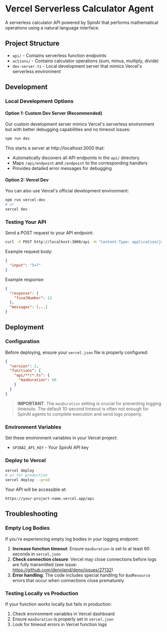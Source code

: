 # Vercel Serverless Calculator Agent

A serverless calculator API powered by SpinAI that performs mathematical operations using a natural language interface.

## Project Structure

- `api/` - Contains serverless function endpoints
- `actions/` - Contains calculator operations (sum, minus, multiply, divide)
- `dev-server.ts` - Local development server that mimics Vercel's serverless environment

## Development

### Local Development Options

#### Option 1: Custom Dev Server (Recommended)

Our custom development server mimics Vercel's serverless environment but with better debugging capabilities and no timeout issues:

```bash
npm run dev
```

This starts a server at http://localhost:3000 that:
- Automatically discovers all API endpoints in the `api/` directory
- Maps `/api/endpoint` and `/endpoint` to the corresponding handlers
- Provides detailed error messages for debugging

#### Option 2: Vercel Dev

You can also use Vercel's official development environment:

```bash
npm run vercel-dev
# or
vercel dev
```

### Testing Your API

Send a POST request to your API endpoint:

```bash
curl -X POST http://localhost:3000/api -H "Content-Type: application/json" -d '{"input": "5+7"}'
```

Example request body:
```json
{
  "input": "5+7"
}
```

Example response:
```json
{
  "response": {
    "finalNumber": 12
  },
  "messages": [...]
}
```

## Deployment

### Configuration

Before deploying, ensure your `vercel.json` file is properly configured:

```json
{
  "version": 2,
  "functions": {
    "api/**/*.ts": {
      "maxDuration": 60
    }
  }
}
```

> **IMPORTANT**: The `maxDuration` setting is crucial for preventing logging timeouts. The default 10-second timeout is often not enough for SpinAI agents to complete execution and send logs properly.

### Environment Variables

Set these environment variables in your Vercel project:

- `SPINAI_API_KEY` - Your SpinAI API key

### Deploy to Vercel

```bash
vercel deploy
# or for production
vercel deploy --prod
```

Your API will be accessible at:
```
https://your-project-name.vercel.app/api
```

## Troubleshooting

### Empty Log Bodies

If you're experiencing empty log bodies in your logging endpoint:

1. **Increase function timeout**: Ensure `maxDuration` is set to at least 60 seconds in `vercel.json`
2. **Check connection closure**: Vercel may close connections before logs are fully transmitted (see issue: https://github.com/denoland/deno/issues/27132)
3. **Error handling**: The code includes special handling for `BadResource` errors that occur when connections close prematurely

### Testing Locally vs Production

If your function works locally but fails in production:

1. Check environment variables in Vercel dashboard
2. Ensure `maxDuration` is properly set in `vercel.json`
3. Look for timeout errors in Vercel function logs 